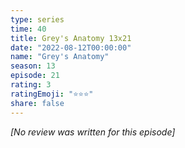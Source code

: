 ```yaml
---
type: series
time: 40
title: Grey's Anatomy 13x21
date: "2022-08-12T00:00:00"
name: "Grey's Anatomy"
season: 13
episode: 21
rating: 3
ratingEmoji: "⭐️⭐️⭐️"
share: false
---
```


_[No review was written for this episode]_

